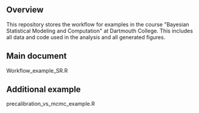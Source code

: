 ## Overview
This repository stores the workflow for examples in the course "Bayesian Statistical Modeling and Computation" at Dartmouth College. This includes all data and code used in the analysis and all generated figures.

## Main document
Workflow_example_SR.R

## Additional example
precalibration_vs_mcmc_example.R
